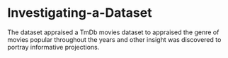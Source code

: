 # Investigating-a-Dataset
The dataset appraised a TmDb movies dataset to appraised the genre of movies popular throughout the years and other insight was discovered to portray informative projections.
